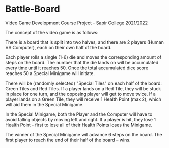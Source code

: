 # Battle-Board
Video Game Development Course Project - Sapir College 2021/2022

The concept of the video game is as follows: 

There is a board that is split into two halves, and there are 2 players (Human VS Computer), each on their own half of the board. 

Each player rolls a single (1-6) die and moves the corresponding amount of steps on the board. 
The number that the die lands on will be accumulated every time until it reaches 50. 
Once the total accumulated dice score reaches 50 a Special Minigame will initiate. 

There will be (randomly selected) "Special Tiles" on each half of the board: Green Tiles and Red Tiles. 
If a player lands on a Red Tile, they will be stuck in place for one turn, and the opposing player will get to move twice. 
If a player lands on a Green Tile, they will receive 1 Health Point (max 2), which will aid them in the Special Minigame. 

In the Special Minigame, both the Player and the Computer will have to avoid falling objects by moving left and right.
If a player is hit, they lose 1 Health Point - first to lose all of their Health Points loses the Minigame. 

The winner of the Special Minigame will advance 6 steps on the board.
The first player to reach the end of their half of the board – wins.
